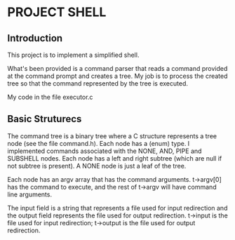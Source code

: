 # PROJECT SHELL

## Introduction

This project is to implement a simplified shell. 

What's been provided is a command parser that reads a command provided at the command prompt and creates a tree.
My job is to process the created tree so that the command represented by the tree is executed. 

My code in the file executor.c

## Basic Struturecs
The command tree is a binary tree where a C structure represents a tree node (see the file command.h).
Each node has a (enum) type. 
I implemented commands associated with the NONE, AND, PIPE and SUBSHELL nodes. 
Each node has a left and right subtree (which are null if not subtree is present). 
A NONE node is just a leaf of the tree. 

Each node has an argv array that has the command arguments.
t->argv[0] has the command to execute, and the rest of t->argv will have command line arguments.

The input field is a string that represents a file used for input redirection and the output field represents the file used for output redirection. 
t->input is the file used for input redirection; 
t->output is the file used for output redirection. 


 
